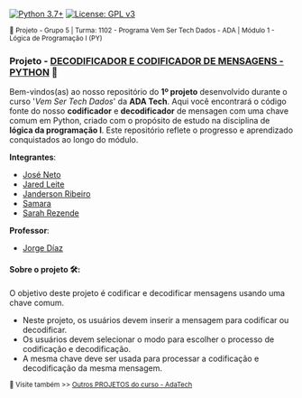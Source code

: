 [![Python 3.7+](https://img.shields.io/badge/python-3.7+-blue.svg)](https://www.python.org/downloads/release/python-360/) [![License: GPL v3](https://img.shields.io/badge/License-GPLv3-blue.svg)](https://www.gnu.org/licenses/gpl-3.0) 


<sub> 📂 Projeto - Grupo 5 | Turma: 1102 - Programa Vem Ser Tech Dados - ADA | Módulo 1 - Lógica de Programação I (PY) </sub> 

### Projeto - [DECODIFICADOR E CODIFICADOR DE MENSAGENS - PYTHON](https://github.com/SarahFeanor/ADA_Tech_Projects/blob/main/Projeto_Grupo5_Turma_1102.ipynb) 🐍

Bem-vindos(as) ao nosso repositório do **1º projeto** desenvolvido durante o curso '*Vem Ser Tech Dados*' da **ADA Tech**. Aqui você encontrará o código fonte do nosso **codificador** e **decodificador** de mensagen com uma chave comum em Python, criado com o propósito de estudo na disciplina de **lógica da programação I**. Este repositório reflete o progresso e aprendizado conquistados ao longo do módulo. 

**Integrantes**:

- [José Neto]()
- [Jared Leite]()
- [Janderson Ribeiro]()
- [Samara]()
- [Sarah Rezende]()


**Professor**: 
- [Jorge Díaz]()

#### Sobre o projeto 🛠️: 

O objetivo deste projeto é codificar e decodificar mensagens usando uma chave comum.

- Neste projeto, os usuários devem inserir a mensagem para codificar ou decodificar.
- Os usuários devem selecionar o modo para escolher o processo de codificação e decodificação.
- A mesma chave deve ser usada para processar a codificação e decodificação da mesma mensagem.

<sub> 🔗 Visite também >> [Outros PROJETOS do curso - AdaTech](https://github.com/SarahFeanor/Projetos_Curso_AdaTech) </sub>





